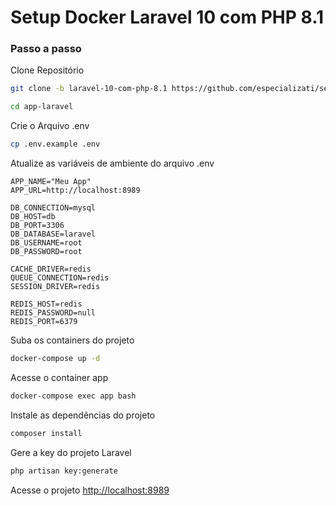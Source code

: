 
# Setup Docker Laravel 10 com PHP 8.1

### Passo a passo
Clone Repositório
```sh
git clone -b laravel-10-com-php-8.1 https://github.com/especializati/setup-docker-laravel.git app-laravel
```
```sh
cd app-laravel
```


Crie o Arquivo .env
```sh
cp .env.example .env
```


Atualize as variáveis de ambiente do arquivo .env
```dosini
APP_NAME="Meu App"
APP_URL=http://localhost:8989

DB_CONNECTION=mysql
DB_HOST=db
DB_PORT=3306
DB_DATABASE=laravel
DB_USERNAME=root
DB_PASSWORD=root

CACHE_DRIVER=redis
QUEUE_CONNECTION=redis
SESSION_DRIVER=redis

REDIS_HOST=redis
REDIS_PASSWORD=null
REDIS_PORT=6379
```


Suba os containers do projeto
```sh
docker-compose up -d
```


Acesse o container app
```sh
docker-compose exec app bash
```


Instale as dependências do projeto
```sh
composer install
```


Gere a key do projeto Laravel
```sh
php artisan key:generate
```


Acesse o projeto
[http://localhost:8989](http://localhost:8989)
